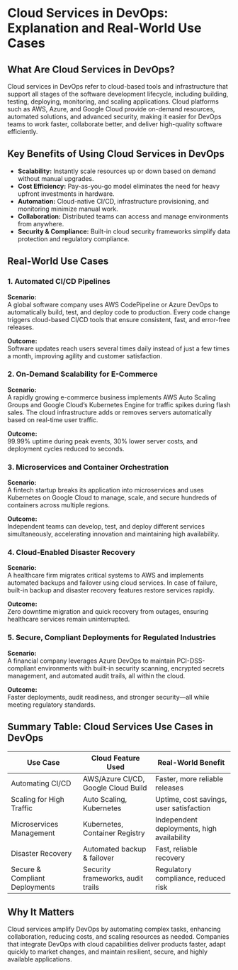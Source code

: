 # Cloud Services in DevOps: Explanation and Real-World Use Cases

## What Are Cloud Services in DevOps?

Cloud services in DevOps refer to cloud-based tools and infrastructure that support all stages of the software development lifecycle, including building, testing, deploying, monitoring, and scaling applications. Cloud platforms such as AWS, Azure, and Google Cloud provide on-demand resources, automated solutions, and advanced security, making it easier for DevOps teams to work faster, collaborate better, and deliver high-quality software efficiently.

## Key Benefits of Using Cloud Services in DevOps

- **Scalability:** Instantly scale resources up or down based on demand without manual upgrades.
- **Cost Efficiency:** Pay-as-you-go model eliminates the need for heavy upfront investments in hardware.
- **Automation:** Cloud-native CI/CD, infrastructure provisioning, and monitoring minimize manual work.
- **Collaboration:** Distributed teams can access and manage environments from anywhere.
- **Security & Compliance:** Built-in cloud security frameworks simplify data protection and regulatory compliance.

## Real-World Use Cases

### 1. **Automated CI/CD Pipelines**

**Scenario:**  
A global software company uses AWS CodePipeline or Azure DevOps to automatically build, test, and deploy code to production. Every code change triggers cloud-based CI/CD tools that ensure consistent, fast, and error-free releases.

**Outcome:**  
Software updates reach users several times daily instead of just a few times a month, improving agility and customer satisfaction.

### 2. **On-Demand Scalability for E-Commerce**

**Scenario:**  
A rapidly growing e-commerce business implements AWS Auto Scaling Groups and Google Cloud’s Kubernetes Engine for traffic spikes during flash sales. The cloud infrastructure adds or removes servers automatically based on real-time user traffic.

**Outcome:**  
99.99% uptime during peak events, 30% lower server costs, and deployment cycles reduced to seconds.

### 3. **Microservices and Container Orchestration**

**Scenario:**  
A fintech startup breaks its application into microservices and uses Kubernetes on Google Cloud to manage, scale, and secure hundreds of containers across multiple regions.

**Outcome:**  
Independent teams can develop, test, and deploy different services simultaneously, accelerating innovation and maintaining high availability.

### 4. **Cloud-Enabled Disaster Recovery**

**Scenario:**  
A healthcare firm migrates critical systems to AWS and implements automated backups and failover using cloud services. In case of failure, built-in backup and disaster recovery features restore services rapidly.

**Outcome:**  
Zero downtime migration and quick recovery from outages, ensuring healthcare services remain uninterrupted.

### 5. **Secure, Compliant Deployments for Regulated Industries**

**Scenario:**  
A financial company leverages Azure DevOps to maintain PCI-DSS-compliant environments with built-in security scanning, encrypted secrets management, and automated audit trails, all within the cloud.

**Outcome:**  
Faster deployments, audit readiness, and stronger security—all while meeting regulatory standards.

## Summary Table: Cloud Services Use Cases in DevOps

| Use Case                           | Cloud Feature Used                           | Real-World Benefit                        |
|-------------------------------------|----------------------------------------------|-------------------------------------------|
| Automating CI/CD                    | AWS/Azure CI/CD, Google Cloud Build          | Faster, more reliable releases            |
| Scaling for High Traffic            | Auto Scaling, Kubernetes                     | Uptime, cost savings, user satisfaction   |
| Microservices Management            | Kubernetes, Container Registry               | Independent deployments, high availability|
| Disaster Recovery                   | Automated backup & failover                  | Fast, reliable recovery                   |
| Secure & Compliant Deployments      | Security frameworks, audit trails            | Regulatory compliance, reduced risk       |

## Why It Matters

Cloud services amplify DevOps by automating complex tasks, enhancing collaboration, reducing costs, and scaling resources as needed. Companies that integrate DevOps with cloud capabilities deliver products faster, adapt quickly to market changes, and maintain resilient, secure, and highly available applications.

